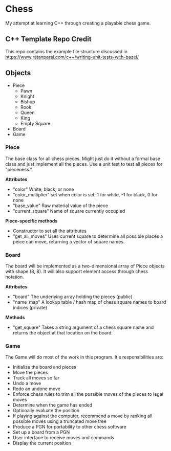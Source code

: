 # Chess

My attempt at learning C++ through creating a playable chess game.

## C++ Template Repo Credit

This repo contains the example file structure discussed in https://www.ratanparai.com/c++/writing-unit-tests-with-bazel/

## Objects

- Piece
  - Pawn
  - Knight
  - Bishop
  - Rook
  - Queen
  - King
  - Empty Square
- Board
- Game

### Piece 

The base class for all chess pieces. 
Might just do it without a formal base class and just implement all the pieces.
Use a unit test to test all pieces for "pieceness."

**Attributes**
- "color" White, black, or none
- "color_multiplier" set when color is set; 1 for white, -1 for black, 0 for none
- "base_value" Raw material value of the piece
- "current_square" Name of square currently occupied

**Piece-specific methods**
- Constructor to set all the attributes
- "get_all_moves" Uses current square to determine all possible places a peice can move, returning a vector of square names.

### Board

The board will be implemented as a two-dimensional array of Piece objects with shape (8, 8).
It will also support element access through chess notation.

**Attributes**
- "board" The underlying array holding the pieces (public)
- "name_map" A lookup table / hash map of chess square names to board indices (private)

**Methods**
- "get_square" Takes a string argument of a chess square name and returns the object at that location on the board.

### Game

The Game will do most of the work in this program.
It's responsibilities are:
- Initialize the board and pieces
- Move the pieces
- Track all moves so far
- Undo a move
- Redo an undone move
- Enforce chess rules to trim all the possible moves of the pieces to legal moves
- Determine when the game has ended
- Optionally evaluate the position
- If playing against the computer, recommend a move by ranking all possible moves using a truncated move tree
- Produce a PGN for portability to other chess software
- Set up a board from a PGN
- User interface to receive moves and commands
- Display the current position